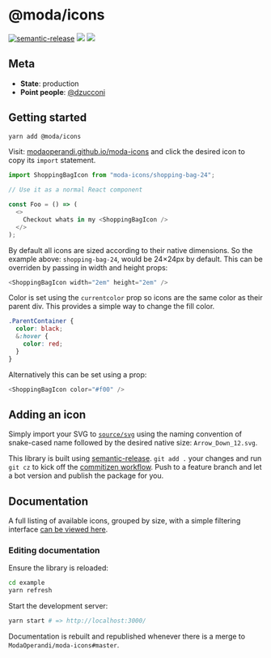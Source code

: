 # @moda/icons

[![semantic-release](https://img.shields.io/badge/%20%20%F0%9F%93%A6%F0%9F%9A%80-semantic--release-e10079.svg)](https://github.com/semantic-release/semantic-release) [![](https://img.shields.io/npm/v/moda-icons/latest.svg)](https://www.npmjs.com/package/moda-icons) [![](https://img.shields.io/circleci/build/gh/ModaOperandi/moda-icons/master?token=63a4075a70ca69f3b373b215bc952cd0620c2279)](https://circleci.com/gh/ModaOperandi/moda-icons)

## Meta

- **State**: production
- **Point people**: [@dzucconi](https://github.com/dzucconi)

## Getting started

```bash
yarn add @moda/icons
```

Visit: [modaoperandi.github.io/moda-icons](https://modaoperandi.github.io/moda-icons/) and click the desired icon to copy its `import` statement.

```javascript
import ShoppingBagIcon from "moda-icons/shopping-bag-24";

// Use it as a normal React component

const Foo = () => (
  <>
    Checkout whats in my <ShoppingBagIcon />
  </>
);
```

By default all icons are sized according to their native dimensions. So the example above: `shopping-bag-24`, would be 24×24px by default. This can be overriden by passing in width and height props:

```javascript
<ShoppingBagIcon width="2em" height="2em" />
```

Color is set using the `currentcolor` prop so icons are the same color as their parent div. This provides a simple way to change the fill color.

```scss
.ParentContainer {
  color: black;
  &:hover {
    color: red;
  }
}
```

Alternatively this can be set using a prop:

```javascript
<ShoppingBagIcon color="#f00" />
```

## Adding an icon

Simply import your SVG to [`source/svg`](/source/svg) using the naming convention of snake-cased name followed by the desired native size: `Arrow_Down_12.svg`.

This library is built using [semantic-release](https://github.com/semantic-release/semantic-release). `git add .` your changes and run `git cz` to kick off the [commitizen workflow](https://github.com/commitizen/cz-cli). Push to a feature branch and let a bot version and publish the package for you.

## Documentation

A full listing of available icons, grouped by size, with a simple filtering interface [can be viewed here](https://modaoperandi.github.io/moda-icons/).

### Editing documentation

Ensure the library is reloaded:

```bash
cd example
yarn refresh
```

Start the development server:

```bash
yarn start # => http://localhost:3000/
```

Documentation is rebuilt and republished whenever there is a merge to `ModaOperandi/moda-icons#master`.
